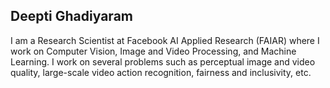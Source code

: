 ## Deepti Ghadiyaram

I am a Research Scientist at Facebook AI Applied Research (FAIAR) where I work on Computer Vision, Image and Video Processing, and Machine Learning. I work on several problems such as perceptual image and video quality, large-scale video action recognition, fairness and inclusivity, etc.
